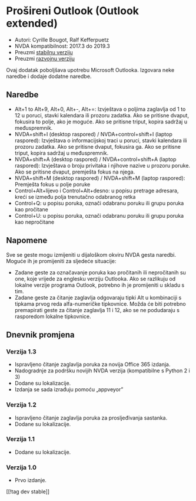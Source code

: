 # Prošireni Outlook (Outlook extended) #

* Autori: Cyrille Bougot, Ralf Kefferpuetz
* NVDA kompatibilnost: 2017.3 do 2019.3
* Preuzmi [stabilnu verziju][1]
* Preuzmi [razvojnu verziju][2]

Ovaj dodatak poboljšava upotrebu Microsoft Outlooka. Izgovara neke naredbe i
dodaje dodatne naredbe.

## Naredbe

* Alt+1 to Alt+9, Alt+0, Alt+-, Alt+=: Izvještava o poljima zaglavlja od 1
  to 12 u poruci, stavki kalendara ili prozoru zadatka. Ako se pritisne
  dvaput, fokusira to polje, ako je moguće. Ako se pritisne triput, kopira
  sadržaj u međuspremnik.
* NVDA+shift+I (desktop raspored) / NVDA+control+shift+I (laptop raspored):
  Izvještava o informacijskoj traci u poruci, stavki kalendara ili prozoru
  zadatka. Ako se pritisne dvaput, fokusira ga. Ako se pritisne triput,
  kopira sadržaj u međuspremnik.
* NVDA+shift+A (desktop raspored) / NVDA+control+shift+A (laptop raspored):
  Izvještava o broju privitaka i njihove nazive u prozoru poruke. Ako se
  pritisne dvaput, premješta fokus na njega.
* NVDA+shift+M (desktop raspored) / NVDA+shift+M (laptop raspored):
  Premješta fokus u polje poruke
* Control+Alt+lijevo i Control+Alt+desno: u popisu pretrage adresara, kreći
  se između polja trenutačno odabranog retka
* Control+Q: u popisu poruka, označi odabranu poruku ili grupu poruka kao
  pročitane
* Control+U: u popisu poruka, označi odabranu poruku ili grupu poruka kao
  nepročitane

## Napomene

Sve se geste mogu izmijeniti u dijaloškom okviru NVDA gesta naredbi. Moguće
ih je promijeniti za sljedeće situacije:

* Zadane geste za označavanje poruka kao pročitanih ili nepročitanih su one,
  koje vrijede za englesku verziju Outlooka. Ako se razlikuju od lokalne
  verzije programa Outlook, potrebno ih je promijeniti u skladu s tim.
* Zadane geste za čitanje zaglavlja odgovaraju tipki Alt u kombinaciji s
  tipkama prvog reda alfa-numeričke tipkovnice. Možda će biti potrebno
  premapirati geste za čitanje zaglavlja 11 i 12, ako se ne podudaraju s
  rasporedom lokalne tipkovnice.

## Dnevnik promjena

### Verzija 1.3

* Ispravljeno čitanje zaglavlja poruka za novija Office 365 izdanja.
* Nadogradnje za podršku novijih NVDA verzija (kompatibilne s Python 2 i 3)
* Dodane su lokalizacije.
* Izdanja se sada izrađuju pomoću „appveyor”

### Verzija 1.2

* Ispravljeno čitanje zaglavlja poruka za prosljeđivanja sastanka.
* Dodane su lokalizacije.

### Verzija 1.1

* Dodane su lokalizacije.

### Verzija 1.0

* Prvo izdanje.

[[!tag dev stable]]

[1]: https://addons.nvda-project.org/files/get.php?file=outlookextended

[2]: https://addons.nvda-project.org/files/get.php?file=outlookextended-dev
